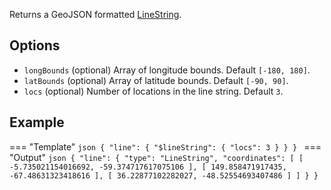 Returns a GeoJSON formatted [LineString](https://geojson.org/geojson-spec.html#linestring).

## Options

- `longBounds` (optional) Array of longitude bounds. Default `[-180, 180]`.
- `latBounds` (optional) Array of latitude bounds. Default `[-90, 90]`.
- `locs` (optional) Number of locations in the line string. Default `3`.

## Example

=== "Template"
    ```json
    {
        "line": {
            "$lineString": { "locs": 3 }
        }
    }
    ```
=== "Output"
    ```json
    {
        "line": {
            "type": "LineString",
            "coordinates": [
                [
                  -5.735021154016692,
                  -59.374717617075106
                ],
                [
                  149.858471917435,
                  -67.48631323418616
                ],
                [
                  36.22877102282027,
                  -48.52554693407486
                ]
            ]
        }
    }
    ```